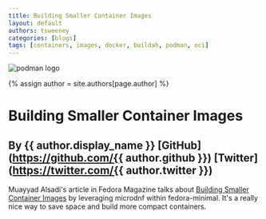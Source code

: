```yaml
---
title: Building Smaller Container Images 
layout: default
authors: tsweeney
categories: [blogs]
tags: [containers, images, docker, buildah, podman, oci]
---
```

![podman logo](https://podman.io/images/podman.svg)

{% assign author = site.authors[page.author] %}

# Building Smaller Container Images
## By {{ author.display_name }} [GitHub](https://github.com/{{ author.github }}) [Twitter](https://twitter.com/{{ author.twitter }})

Muayyad Alsadi's article in Fedora Magazine talks about [Building Smaller Container Images](https://fedoramagazine.org/building-smaller-container-images/) by leveraging microdnf within fedora-minimal.  It's a really nice way to save space and build more compact containers.

